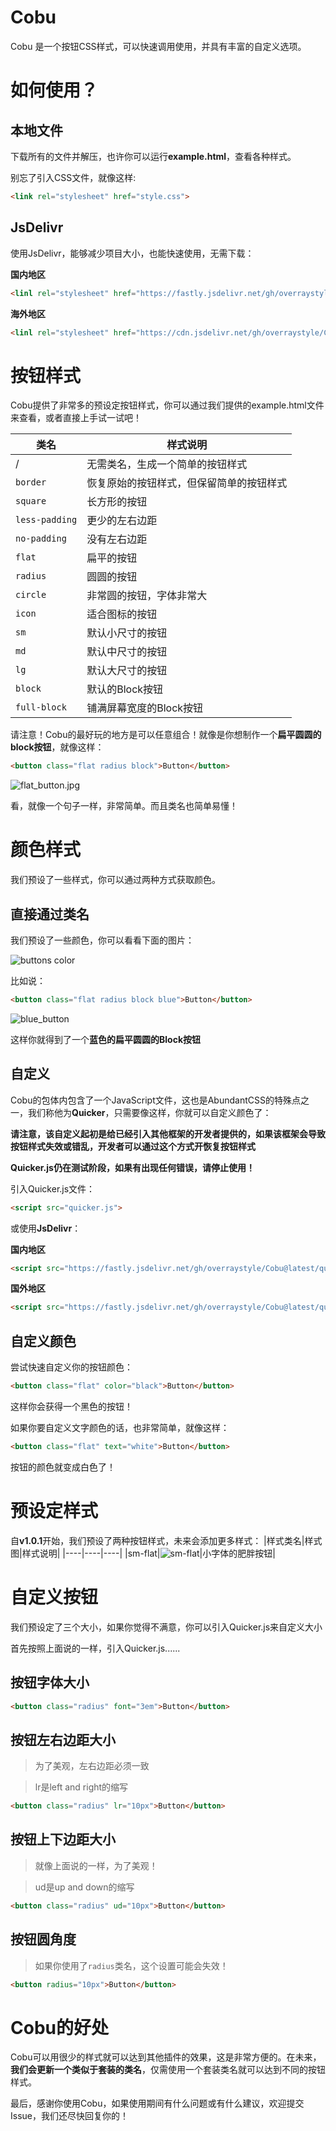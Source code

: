 # Cobu

Cobu 是一个按钮CSS样式，可以快速调用使用，并具有丰富的自定义选项。

# 如何使用？
## 本地文件
下载所有的文件并解压，也许你可以运行**example.html**，查看各种样式。

别忘了引入CSS文件，就像这样:

```html
<link rel="stylesheet" href="style.css">
```
## JsDelivr
使用JsDelivr，能够减少项目大小，也能快速使用，无需下载：

**国内地区**
```html
<linl rel="stylesheet" href="https://fastly.jsdelivr.net/gh/overraystyle/Cobu@latest/style.css">
```

**海外地区**
```html
<linl rel="stylesheet" href="https://cdn.jsdelivr.net/gh/overraystyle/Cobu@latest/style.css">
```

# 按钮样式
Cobu提供了非常多的预设定按钮样式，你可以通过我们提供的example.html文件来查看，或者直接上手试一试吧！

|类名|样式说明|
|----|----|
| / |无需类名，生成一个简单的按钮样式|
|`border`|恢复原始的按钮样式，但保留简单的按钮样式|
|`square`|长方形的按钮|
|`less-padding`|更少的左右边距|
|`no-padding`|没有左右边距|
|`flat`|扁平的按钮|
|`radius`|圆圆的按钮|
|`circle`|非常圆的按钮，字体非常大|
|`icon`|适合图标的按钮|
|`sm`|默认小尺寸的按钮|
|`md`|默认中尺寸的按钮|
|`lg`|默认大尺寸的按钮|
|`block`|默认的Block按钮|
|`full-block`|铺满屏幕宽度的Block按钮|

请注意！Cobu的最好玩的地方是可以任意组合！就像是你想制作一个**扁平圆圆的block按钮**，就像这样：

```html
<button class="flat radius block">Button</button>
```
![flat_button.jpg](image/flat_button.jpg)

看，就像一个句子一样，非常简单。而且类名也简单易懂！

# 颜色样式
我们预设了一些样式，你可以通过两种方式获取颜色。

## 直接通过类名
我们预设了一些颜色，你可以看看下面的图片：

![buttons color](buttons_color.jpg)

比如说：

```html
<button class="flat radius block blue">Button</button>
```
![blue_button](image/blue_button.jpg)

这样你就得到了一个**蓝色的扁平圆圆的Block按钮**

## 自定义

Cobu的包体内包含了一个JavaScript文件，这也是AbundantCSS的特殊点之一，我们称他为**Quicker**，只需要像这样，你就可以自定义颜色了：

**请注意，该自定义起初是给已经引入其他框架的开发者提供的，如果该框架会导致按钮样式失效或错乱，开发者可以通过这个方式开恢复按钮样式**

**Quicker.js仍在测试阶段，如果有出现任何错误，请停止使用！**

引入Quicker.js文件：

```html
<script src="quicker.js">
```

或使用**JsDelivr**：

**国内地区**
```html
<script src="https://fastly.jsdelivr.net/gh/overraystyle/Cobu@latest/quicker.js">
```

**国外地区**
```html
<script src="https://fastly.jsdelivr.net/gh/overraystyle/Cobu@latest/quicker.js">
```

## 自定义颜色
尝试快速自定义你的按钮颜色：

```html
<button class="flat" color="black">Button</button>
```

这样你会获得一个黑色的按钮！

如果你要自定义文字颜色的话，也非常简单，就像这样：

```html
<button class="flat" text="white">Button</button>
```

按钮的颜色就变成白色了！

# 预设定样式
自**v1.0.1**开始，我们预设了两种按钮样式，未来会添加更多样式：
|样式类名|样式图|样式说明|
|----|----|----|
|sm-flat|![sm-flat](sm-flat.jpg)|小字体的肥胖按钮|

# 自定义按钮
我们预设定了三个大小，如果你觉得不满意，你可以引入Quicker.js来自定义大小

首先按照上面说的一样，引入Quicker.js......

## 按钮字体大小
```html
<button class="radius" font="3em">Button</button>
```
## 按钮左右边距大小
> 为了美观，左右边距必须一致

> lr是left and right的缩写
```html
<button class="radius" lr="10px">Button</button>
```

## 按钮上下边距大小
> 就像上面说的一样，为了美观！

> ud是up and down的缩写

```html
<button class="radius" ud="10px">Button</button>
```

## 按钮圆角度

> 如果你使用了`radius`类名，这个设置可能会失效！

```html
<button radius="10px">Button</button>
```

# Cobu的好处
Cobu可以用很少的样式就可以达到其他插件的效果，这是非常方便的。在未来，**我们会更新一个类似于套装的类名**，仅需使用一个套装类名就可以达到不同的按钮样式。

最后，感谢你使用Cobu，如果使用期间有什么问题或有什么建议，欢迎提交Issue，我们还尽快回复你的！
